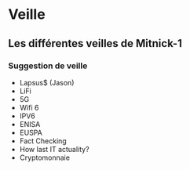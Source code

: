 # Veille

## Les différentes veilles de Mitnick-1

### Suggestion de veille

* Lapsus$ (Jason)
* LiFi
* 5G
* Wifi 6
* IPV6
* ENISA
* EUSPA
* Fact Checking
* How last IT actuality?
* Cryptomonnaie